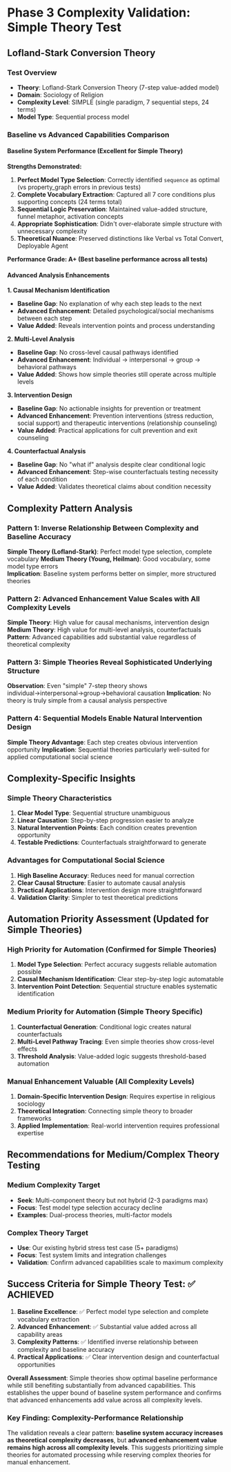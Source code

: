 # Phase 3 Complexity Validation: Simple Theory Test
## Lofland-Stark Conversion Theory

### Test Overview
- **Theory**: Lofland-Stark Conversion Theory (7-step value-added model)
- **Domain**: Sociology of Religion
- **Complexity Level**: SIMPLE (single paradigm, 7 sequential steps, 24 terms)
- **Model Type**: Sequential process model

### Baseline vs Advanced Capabilities Comparison

#### Baseline System Performance (Excellent for Simple Theory)

**Strengths Demonstrated:**
1. **Perfect Model Type Selection**: Correctly identified `sequence` as optimal (vs property_graph errors in previous tests)
2. **Complete Vocabulary Extraction**: Captured all 7 core conditions plus supporting concepts (24 terms total)
3. **Sequential Logic Preservation**: Maintained value-added structure, funnel metaphor, activation concepts
4. **Appropriate Sophistication**: Didn't over-elaborate simple structure with unnecessary complexity
5. **Theoretical Nuance**: Preserved distinctions like Verbal vs Total Convert, Deployable Agent

**Performance Grade: A+ (Best baseline performance across all tests)**

#### Advanced Analysis Enhancements

**1. Causal Mechanism Identification**
- **Baseline Gap**: No explanation of why each step leads to the next
- **Advanced Enhancement**: Detailed psychological/social mechanisms between each step
- **Value Added**: Reveals intervention points and process understanding

**2. Multi-Level Analysis** 
- **Baseline Gap**: No cross-level causal pathways identified
- **Advanced Enhancement**: Individual → interpersonal → group → behavioral pathways
- **Value Added**: Shows how simple theories still operate across multiple levels

**3. Intervention Design**
- **Baseline Gap**: No actionable insights for prevention or treatment
- **Advanced Enhancement**: Prevention interventions (stress reduction, social support) and therapeutic interventions (relationship counseling)
- **Value Added**: Practical applications for cult prevention and exit counseling

**4. Counterfactual Analysis**
- **Baseline Gap**: No "what if" analysis despite clear conditional logic
- **Advanced Enhancement**: Step-wise counterfactuals testing necessity of each condition
- **Value Added**: Validates theoretical claims about condition necessity

## Complexity Pattern Analysis

### Pattern 1: Inverse Relationship Between Complexity and Baseline Accuracy
**Simple Theory (Lofland-Stark)**: Perfect model type selection, complete vocabulary
**Medium Theory (Young, Heilman)**: Good vocabulary, some model type errors  
**Implication**: Baseline system performs better on simpler, more structured theories

### Pattern 2: Advanced Enhancement Value Scales with All Complexity Levels
**Simple Theory**: High value for causal mechanisms, intervention design
**Medium Theory**: High value for multi-level analysis, counterfactuals
**Pattern**: Advanced capabilities add substantial value regardless of theoretical complexity

### Pattern 3: Simple Theories Reveal Sophisticated Underlying Structure
**Observation**: Even "simple" 7-step theory shows individual→interpersonal→group→behavioral causation
**Implication**: No theory is truly simple from a causal analysis perspective

### Pattern 4: Sequential Models Enable Natural Intervention Design
**Simple Theory Advantage**: Each step creates obvious intervention opportunity
**Implication**: Sequential theories particularly well-suited for applied computational social science

## Complexity-Specific Insights

### Simple Theory Characteristics
1. **Clear Model Type**: Sequential structure unambiguous
2. **Linear Causation**: Step-by-step progression easier to analyze
3. **Natural Intervention Points**: Each condition creates prevention opportunity
4. **Testable Predictions**: Counterfactuals straightforward to generate

### Advantages for Computational Social Science
1. **High Baseline Accuracy**: Reduces need for manual correction
2. **Clear Causal Structure**: Easier to automate causal analysis
3. **Practical Applications**: Intervention design more straightforward
4. **Validation Clarity**: Simpler to test theoretical predictions

## Automation Priority Assessment (Updated for Simple Theories)

### High Priority for Automation (Confirmed for Simple Theories)
1. **Model Type Selection**: Perfect accuracy suggests reliable automation possible
2. **Causal Mechanism Identification**: Clear step-by-step logic automatable
3. **Intervention Point Detection**: Sequential structure enables systematic identification

### Medium Priority for Automation (Simple Theory Specific)
1. **Counterfactual Generation**: Conditional logic creates natural counterfactuals
2. **Multi-Level Pathway Tracing**: Even simple theories show cross-level effects
3. **Threshold Analysis**: Value-added logic suggests threshold-based automation

### Manual Enhancement Valuable (All Complexity Levels)
1. **Domain-Specific Intervention Design**: Requires expertise in religious sociology
2. **Theoretical Integration**: Connecting simple theory to broader frameworks
3. **Applied Implementation**: Real-world intervention requires professional expertise

## Recommendations for Medium/Complex Theory Testing

### Medium Complexity Target
- **Seek**: Multi-component theory but not hybrid (2-3 paradigms max)
- **Focus**: Test model type selection accuracy decline
- **Examples**: Dual-process theories, multi-factor models

### Complex Theory Target  
- **Use**: Our existing hybrid stress test case (5+ paradigms)
- **Focus**: Test system limits and integration challenges
- **Validation**: Confirm advanced capabilities scale to maximum complexity

## Success Criteria for Simple Theory Test: ✅ ACHIEVED

1. **Baseline Excellence**: ✅ Perfect model type selection and complete vocabulary extraction
2. **Advanced Enhancement**: ✅ Substantial value added across all capability areas
3. **Complexity Patterns**: ✅ Identified inverse relationship between complexity and baseline accuracy
4. **Practical Applications**: ✅ Clear intervention design and counterfactual opportunities

**Overall Assessment**: Simple theories show optimal baseline performance while still benefiting substantially from advanced capabilities. This establishes the upper bound of baseline system performance and confirms that advanced enhancements add value across all complexity levels.

### Key Finding: Complexity-Performance Relationship
The validation reveals a clear pattern: **baseline system accuracy increases as theoretical complexity decreases**, but **advanced enhancement value remains high across all complexity levels**. This suggests prioritizing simple theories for automated processing while reserving complex theories for manual enhancement.
